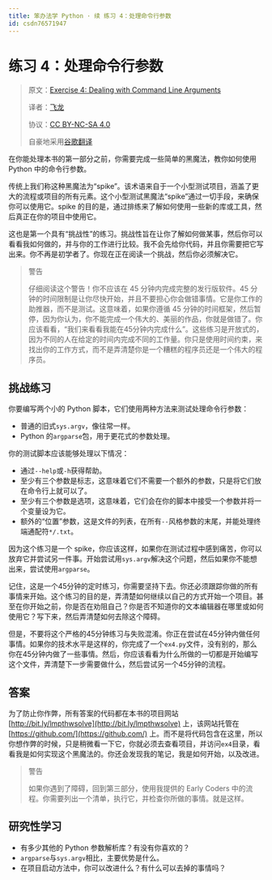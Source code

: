 ```yaml
---
title: 笨办法学 Python · 续 练习 4：处理命令行参数
id: csdn76571947
---
```


# 练习 4：处理命令行参数

> 原文：[Exercise 4: Dealing with Command Line Arguments](https://learncodethehardway.org/more-python-book/ex4.html)
> 
> 译者：[飞龙](https://github.com/wizardforcel)
> 
> 协议：[CC BY-NC-SA 4.0](http://creativecommons.org/licenses/by-nc-sa/4.0/)
> 
> 自豪地采用[谷歌翻译](https://translate.google.cn/)

在你能处理本书的第一部分之前，你需要完成一些简单的黑魔法，教你如何使用 Python 中的命令行参数。

传统上我们称这种黑魔法为“spike”。该术语来自于一个小型测试项目，涵盖了更大的流程或项目的所有元素。这个小型测试黑魔法“spike”通过一切手段，来确保你可以使用它。spike 的目的是，通过排练来了解如何使用一些新的库或工具，然后真正在你的项目中使用它。

这也是第一个具有“挑战性”的练习。挑战性旨在让你了解如何做某事，然后你可以看看我如何做的，并与你的工作进行比较。我不会先给你代码，并且你需要把它写出来。你不再是初学者了。你现在正在阅读一个挑战，然后你必须解决它。

> 警告
> 
> 仔细阅读这个警告！你不应该在 45 分钟内完成完整的发行版软件。45 分钟的时间限制是让你尽快开始，并且不要担心你会做错事情。它是你工作的助推器，而不是测试。这意味着，如果你遵循 45 分钟的时间框架，然后暂停，因为你认为，你不能完成一个伟大的、美丽的作品，你就是做错了。你应该看看，“我们来看看我能在45分钟内完成什么”。这些练习是开放式的，因为不同的人在给定的时间内完成不同的工作量。你只是使用时间约束，来找出你的工作方式，而不是弄清楚你是一个糟糕的程序员还是一个伟大的程序员。

## 挑战练习

你要编写两个小的 Python 脚本，它们使用两种方法来测试处理命令行参数：

*   普通的旧式`sys.argv`，像往常一样。
*   Python 的`argparse`包，用于更花式的参数处理。

你的测试脚本应该能够处理以下情况：

*   通过`--help`或`-h`获得帮助。
*   至少有三个参数是标志，这意味着它们不需要一个额外的参数，只是将它们放在命令行上就可以了。
*   至少有三个参数是选项，这意味着，它们会在你的脚本中接受一个参数并将一个变量设为它。
*   额外的“位置”参数，这是文件的列表，在所有`--`风格参数的末尾，并能处理终端通配符`*/.txt`。

因为这个练习是一个 spike，你应该这样，如果你在测试过程中感到痛苦，你可以放弃它并尝试另一件事。开始尝试用`sys.argv`解决这个问题，然后如果你不能想出来，尝试使用`argparse`。

记住，这是一个45分钟的定时练习，你需要坚持下去。你还必须跟踪你做的所有事情来开始。这个练习的目的是，弄清楚如何继续以自己的方式开始一个项目。甚至在你开始之前，你是否在劝阻自己？你是否不知道你的文本编辑器在哪里或如何使用它？写下来，然后弄清楚如何去除这个障碍。

但是，不要将这个严格的45分钟练习与失败混淆。你正在尝试在45分钟内做任何事情。如果你的技术水平是这样的，你完成了一个`ex4.py`文件，没有别的，那么你在45分钟内做了一些事情。然后，你应该看看为什么所做的一切都是开始编写这个文件，弄清楚下一步需要做什么，然后尝试另一个45分钟的流程。

## 答案

为了防止你作弊，所有答案的代码都在本书的项目网站 [http://bit.ly/lmpthwsolve](http://bit.ly/lmpthwsolve) 上，该网站托管在 [https://github.com/](https://github.com/) 上。而不是将代码包含在这里，所以你想作弊的时候，只是稍微看一下它，你就必须去查看项目，并访问`ex4`目录，看看我是如何实现这个黑魔法的。你还会发现我的笔记，我是如何开始，以及改进。

> 警告
> 
> 如果你遇到了障碍，回到第三部分，使用我提供的 Early Coders 中的流程。你需要列出一个清单，执行它，并检查你所做的事情。就是这样。

## 研究性学习

*   有多少其他的 Python 参数解析库？有没有你喜欢的？
*   `argparse`与`sys.argv`相比，主要优势是什么。
*   在项目启动方法中，你可以改进什么？有什么可以去掉的事情吗？